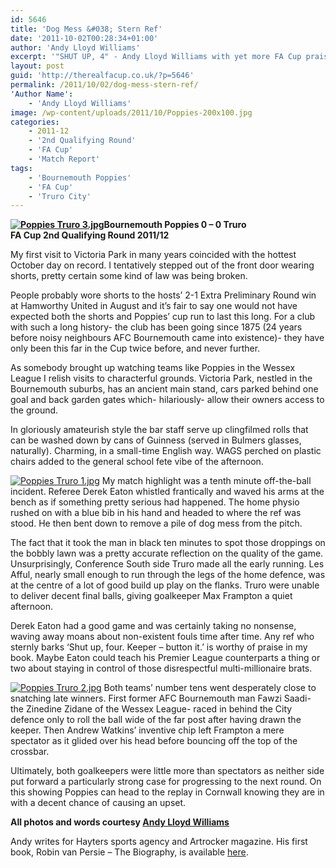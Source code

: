 ```yaml
---
id: 5646
title: 'Dog Mess &#038; Stern Ref'
date: '2011-10-02T00:28:34+01:00'
author: 'Andy Lloyd Williams'
excerpt: '"SHUT UP, 4" - Andy Lloyd Williams with yet more FA Cup praise for refs. Bournemouth Poppies v Truro City ... with added dog poo.'
layout: post
guid: 'http://therealfacup.co.uk/?p=5646'
permalink: /2011/10/02/dog-mess-stern-ref/
'Author Name':
    - 'Andy Lloyd Williams'
image: /wp-content/uploads/2011/10/Poppies-200x100.jpg
categories:
    - 2011-12
    - '2nd Qualifying Round'
    - 'FA Cup'
    - 'Match Report'
tags:
    - 'Bournemouth Poppies'
    - 'FA Cup'
    - 'Truro City'
---
```


**[![Poppies Truro 3.jpg](http://lh3.ggpht.com/-01QteprFbOM/ToechQoGxxI/AAAAAAAAAs0/HYPp2GTMv_4/h320/Poppies%252520Truro%2525203.jpg)](http://lh3.ggpht.com/-01QteprFbOM/ToechQoGxxI/AAAAAAAAAs0/HYPp2GTMv_4/w800/Poppies%252520Truro%2525203.jpg)Bournemouth Poppies 0 – 0 Truro**  
 **FA Cup 2nd Qualifying Round 2011/12**

My first visit to Victoria Park in many years coincided with the hottest October day on record. I tentatively stepped out of the front door wearing shorts, pretty certain some kind of law was being broken.

People probably wore shorts to the hosts’ 2-1 Extra Preliminary Round win at Hamworthy United in August and it’s fair to say one would not have expected both the shorts and Poppies’ cup run to last this long. For a club with such a long history- the club has been going since 1875 (24 years before noisy neighbours AFC Bournemouth came into existence)- they have only been this far in the Cup twice before, and never further.

As somebody brought up watching teams like Poppies in the Wessex League I relish visits to characterful grounds. Victoria Park, nestled in the Bournemouth suburbs, has an ancient main stand, cars parked behind one goal and back garden gates which- hilariously- allow their owners access to the ground.

In gloriously amateurish style the bar staff serve up clingfilmed rolls that can be washed down by cans of Guinness (served in Bulmers glasses, naturally). Charming, in a small-time English way. WAGS perched on plastic chairs added to the general school fete vibe of the afternoon.

[![Poppies Truro 1.jpg](http://lh6.ggpht.com/-OcjwbNse1Cs/ToechGdSeoI/AAAAAAAAAsw/N0WFFcglm7I/h320/Poppies%252520Truro%2525201.jpg)](http://lh6.ggpht.com/-OcjwbNse1Cs/ToechGdSeoI/AAAAAAAAAsw/N0WFFcglm7I/w800/Poppies%252520Truro%2525201.jpg) My match highlight was a tenth minute off-the-ball incident. Referee Derek Eaton whistled frantically and waved his arms at the bench as if something pretty serious had happened. The home physio rushed on with a blue bib in his hand and headed to where the ref was stood. He then bent down to remove a pile of dog mess from the pitch.

The fact that it took the man in black ten minutes to spot those droppings on the bobbly lawn was a pretty accurate reflection on the quality of the game. Unsurprisingly, Conference South side Truro made all the early running. Les Afful, nearly small enough to run through the legs of the home defence, was at the centre of a lot of good build up play on the flanks. Truro were unable to deliver decent final balls, giving goalkeeper Max Frampton a quiet afternoon.

Derek Eaton had a good game and was certainly taking no nonsense, waving away moans about non-existent fouls time after time. Any ref who sternly barks ‘Shut up, four. Keeper – button it.’ is worthy of praise in my book. Maybe Eaton could teach his Premier League counterparts a thing or two about staying in control of those disrespectful multi-millionaire brats.

[![Poppies Truro 2.jpg](http://lh4.ggpht.com/-BytcyovXVu8/ToechmaWRqI/AAAAAAAAAs4/XW-iAg6uGck/h320/Poppies%252520Truro%2525202.jpg)](http://lh4.ggpht.com/-BytcyovXVu8/ToechmaWRqI/AAAAAAAAAs4/XW-iAg6uGck/w800/Poppies%252520Truro%2525202.jpg) Both teams’ number tens went desperately close to snatching late winners. First former AFC Bournemouth man Fawzi Saadi- the Zinedine Zidane of the Wessex League- raced in behind the City defence only to roll the ball wide of the far post after having drawn the keeper. Then Andrew Watkins’ inventive chip left Frampton a mere spectator as it glided over his head before bouncing off the top of the crossbar.

Ultimately, both goalkeepers were little more than spectators as neither side put forward a particularly strong case for progressing to the next round. On this showing Poppies can head to the replay in Cornwall knowing they are in with a decent chance of causing an upset.

**All photos and words courtesy [Andy Lloyd Williams](http://andrewlloydwilliams.wordpress.com/links-to-my-work/)**

Andy writes for Hayters sports agency and Artrocker magazine. His first book, Robin van Persie – The Biography, is available [here](http://www.waterstones.com/waterstonesweb/products/andy+lloyd-williams/robin+van+persie+-+the+biography/8408788/).